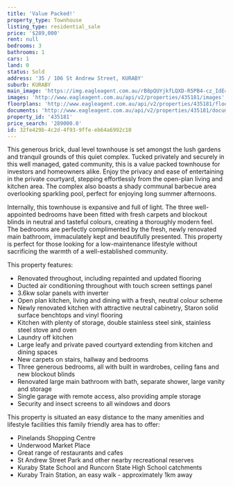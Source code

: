 ```yaml
---
title: 'Value Packed!'
property_type: Townhouse
listing_type: residential_sale
price: '$289,000'
rent: null
bedrooms: 3
bathrooms: 1
cars: 1
land: 0
status: Sold
address: '35 / 106 St Andrew Street, KURABY'
suburb: KURABY
main_image: 'https://img.eagleagent.com.au/rB8pQUYjkfLQXD-R5PB4-cz_IdE=/1280x854/smart/https://s3-us-west-2.amazonaws.com/eagleagent-orig/images/6821403/126194918-image-M.jpg'
images: 'http://www.eagleagent.com.au/api/v2/properties/435181/images'
floorplans: 'http://www.eagleagent.com.au/api/v2/properties/435181/floorplans'
documents: 'http://www.eagleagent.com.au/api/v2/properties/435181/documents'
property_id: '435181'
price_search: '289000.0'
id: 32fe429b-4c2d-4f93-9ffe-eb64a6992c10
---
```

This generous brick, dual level townhouse is set amongst the lush gardens and tranquil grounds of this quiet complex. Tucked privately and securely in this well managed, gated community, this is a value packed townhouse for investors and homeowners alike. Enjoy the privacy and ease of entertaining in the private courtyard, stepping effortlessly from the open-plan living and kitchen area. The complex also boasts a shady communal barbecue area overlooking sparkling pool, perfect for enjoying long summer afternoons.

Internally, this townhouse is expansive and full of light. The three well-appointed bedrooms have been fitted with fresh carpets and blockout blinds in neutral and tasteful colours, creating a thoroughly modern feel. The bedrooms are perfectly complimented by the fresh, newly renovated main bathroom, immaculately kept and beautifully presented. This property is perfect for those looking for a low-maintenance lifestyle without sacrificing the warmth of a well-established community.

This property features:

*  Renovated throughout, including repainted and updated flooring
*  Ducted air conditioning throughout with touch screen settings panel
*  3.6kw solar panels with inverter
*  Open plan kitchen, living and dining with a fresh, neutral colour scheme
*  Newly renovated kitchen with attractive neutral cabinetry, Staron solid surface benchtops and vinyl flooring
*  Kitchen with plenty of storage, double stainless steel sink, stainless steel stove and oven
*  Laundry off kitchen
*  Large leafy and private paved courtyard extending from kitchen and dining spaces
*  New carpets on stairs, hallway and bedrooms
*  Three generous bedrooms, all with built in wardrobes, ceiling fans and new blockout blinds
*  Renovated large main bathroom with bath, separate shower, large vanity and storage
*  Single garage with remote access, also providing ample storage
*  Security and insect screens to all windows and doors

This property is situated an easy distance to the many amenities and lifestyle facilities this family friendly area has to offer:
*  Pinelands Shopping Centre
*  Underwood Market Place
*  Great range of restaurants and cafes
*  St Andrew Street Park and other nearby recreational reserves
*  Kuraby State School and Runcorn State High School catchments
*  Kuraby Train Station, an easy walk - approximately 1km away